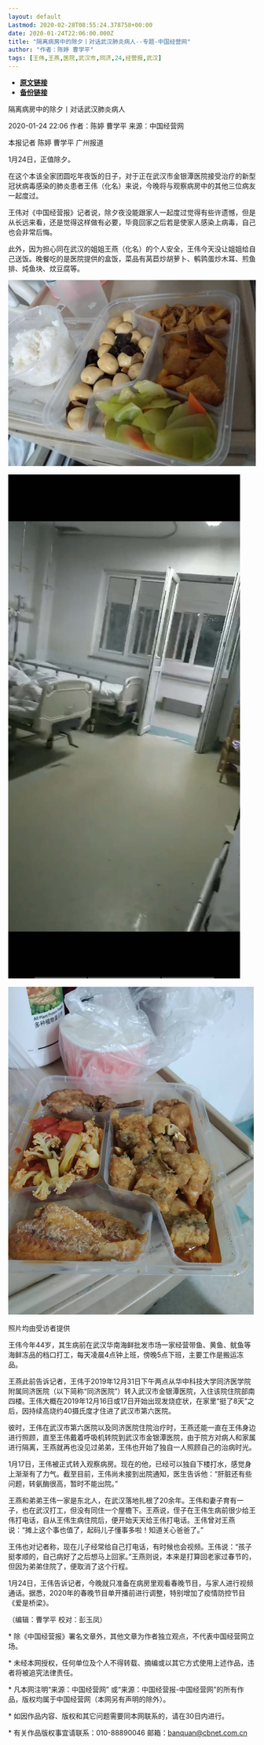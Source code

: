 ```yaml
---
layout: default
Lastmod: 2020-02-28T08:55:24.378758+00:00
date: 2020-01-24T22:06:00.000Z
title: "隔离病房中的除夕丨对话武汉肺炎病人--专题-中国经营网"
author: "作者：陈婷 曹学平"
tags: [王伟,王燕,医院,武汉市,同济,24,经营报,武汉]
---
```


* [**原文链接**](http://www.cb.com.cn/index/show/special/cv/cv13413643124)
* [**备份链接**](https://archive.is/zL491)


隔离病房中的除夕丨对话武汉肺炎病人

2020-01-24 22:06 作者：陈婷 曹学平 来源：中国经营网

本报记者 陈婷 曹学平 广州报道

1月24日，正值除夕。

在这个本该全家团圆吃年夜饭的日子，对于正在武汉市金银潭医院接受治疗的新型冠状病毒感染的肺炎患者王伟（化名）来说，今晚将与观察病房中的其他三位病友一起度过。

王伟对《中国经营报》记者说，除夕夜没能跟家人一起度过觉得有些许遗憾，但是从长远来看，还是觉得这样做有必要，毕竟回家之后若是使家人感染上病毒，自己也会非常后悔。

此外，因为担心同在武汉的姐姐王燕（化名）的个人安全，王伟今天没让姐姐给自己送饭。晚餐吃的是医院提供的盒饭，菜品有莴苣炒胡萝卜、鹌鹑蛋炒木耳、煎鱼排、炖鱼块、炆豆腐等。

![隔离病房1.png](/images/post/613f5a15d7c11e4f656d996cec72891a.png)

![隔离病房2.png](/images/post/54e3d78bc37c3de2ba9d991313433c46.png)

![隔离病房3.png](/images/post/8f5eaf43d4acfa22b333083de956d014.png)

照片均由受访者提供

王伟今年44岁，其生病前在武汉华南海鲜批发市场一家经营带鱼、黄鱼、鱿鱼等海鲜冻品的档口打工，每天凌晨4点钟上班，傍晚5点下班，主要工作是搬运冻品。

王燕此前告诉记者，王伟于2019年12月31日下午两点从华中科技大学同济医学院附属同济医院（以下简称“同济医院”）转入武汉市金银潭医院，入住该院住院部南四楼。王伟大概在2019年12月16日或17日开始出现发烧症状，在家里“挺了8天”之后，因持续高烧约40摄氏度才住进了武汉市第六医院。

彼时，王伟在武汉市第六医院以及同济医院住院治疗时，王燕还能一直在王伟身边进行照顾，直至王伟戴着呼吸机转院到武汉市金银潭医院，由于院方对病人和家属进行隔离，王燕就再也没见过弟弟，王伟也开始了独自一人照顾自己的治病时光。

1月17日，王伟被正式转入观察病房。现在的他，已经可以独自下楼打水，感觉身上渐渐有了力气。截至目前，王伟尚未接到出院通知，医生告诉他：“肝脏还有些问题，转氨酶很高，暂时不能出院。”

王燕和弟弟王伟一家是东北人，在武汉落地扎根了20余年。王伟和妻子育有一子，也在武汉打工，但没有同住一个屋檐下。王燕说，侄子在王伟生病前很少给王伟打电话，自从王伟生病住院后，便开始天天给王伟打电话。王伟曾对王燕说：“摊上这个事也值了，起码儿子懂事多啦！知道关心爸爸了。”

王伟也对记者称，现在儿子经常给自己打电话，有时候也会视频。王伟说：“孩子挺孝顺的，自己病好了之后想马上回家。”王燕则说，本来是打算回老家过春节的，但因为弟弟住院了，便取消了这个行程。

1月24日，王伟告诉记者，今晚就只准备在病房里观看春晚节目，与家人进行视频通话。据悉，2020年的春晚节目单开播前进行调整，特别增加了疫情防控节目《爱是桥梁》。

（编辑：曹学平 校对：彭玉凤）

\* 除《中国经营报》署名文章外，其他文章为作者独立观点，不代表中国经营网立场。

\* 未经本网授权，任何单位及个人不得转载、摘编或以其它方式使用上述作品，违者将被追究法律责任。

\* 凡本网注明“来源：中国经营网” 或“来源：中国经营报-中国经营网”的所有作品，版权均属于中国经营网（本网另有声明的除外）。

\* 如因作品内容、版权和其它问题需要同本网联系的，请在30日内进行。

\* 有关作品版权事宜请联系：010-88890046 邮箱：banquan@cbnet.com.cn

